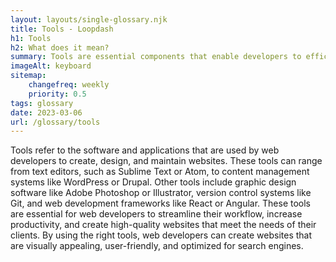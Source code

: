 ```yaml
--- 
layout: layouts/single-glossary.njk
title: Tools - Loopdash
h1: Tools
h2: What does it mean?
summary: Tools are essential components that enable developers to efficiently create, manage, and customize WordPress websites, including plugins, themes, and APIs.
imageAlt: keyboard
sitemap:
	changefreq: weekly
	priority: 0.5
tags: glossary
date: 2023-03-06
url: /glossary/tools
---
```


Tools refer to the software and applications that are used by web developers to create, design, and maintain websites. These tools can range from text editors, such as Sublime Text or Atom, to content management systems like WordPress or Drupal. Other tools include graphic design software like Adobe Photoshop or Illustrator, version control systems like Git, and web development frameworks like React or Angular. These tools are essential for web developers to streamline their workflow, increase productivity, and create high-quality websites that meet the needs of their clients. By using the right tools, web developers can create websites that are visually appealing, user-friendly, and optimized for search engines.